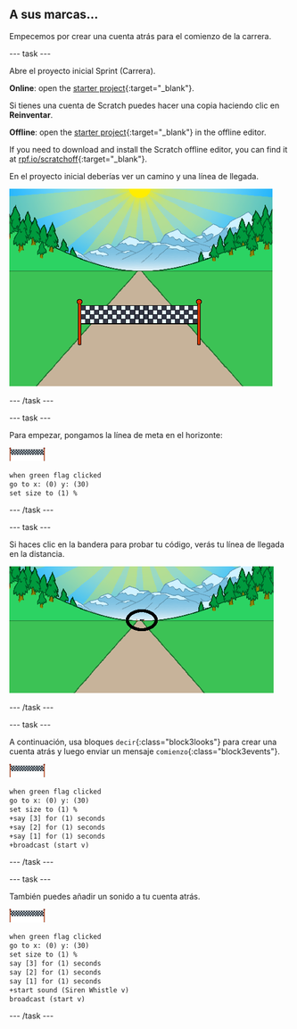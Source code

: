 ## A sus marcas...

Empecemos por crear una cuenta atrás para el comienzo de la carrera.

--- task ---

Abre el proyecto inicial Sprint (Carrera).

**Online**: open the [starter project](https://rpf.io/sprint-on){:target="_blank"}.

Si tienes una cuenta de Scratch puedes hacer una copia haciendo clic en **Reinventar**.

**Offline**: open the [starter project](https://rpf.io/p/en/sprint-go){:target="_blank"} in the offline editor.

If you need to download and install the Scratch offline editor, you can find it at [rpf.io/scratchoff](https://rpf.io/scratchoff){:target="_blank"}.

En el proyecto inicial deberías ver un camino y una línea de llegada.

![proyectos para comenzar](images/sprint-starter.png)

--- /task ---

--- task ---

Para empezar, pongamos la línea de meta en el horizonte:

![objeto línea de llegada](images/finish-line-sprite.png)

```blocks3
when green flag clicked
go to x: (0) y: (30)
set size to (1) %
```

--- /task ---

--- task ---

Si haces clic en la bandera para probar tu código, verás tu línea de llegada en la distancia.

![línea de llegada en la distancia](images/sprint-line-start-test-annotated.png)

--- /task ---

--- task ---

A continuación, usa bloques `decir`{:class="block3looks"} para crear una cuenta atrás y luego enviar un mensaje `comienzo`{:class="block3events"}.

![objeto línea de llegada](images/finish-line-sprite.png)

```blocks3
when green flag clicked
go to x: (0) y: (30)
set size to (1) %
+say [3] for (1) seconds
+say [2] for (1) seconds
+say [1] for (1) seconds
+broadcast (start v)
```

--- /task ---

--- task ---

También puedes añadir un sonido a tu cuenta atrás.

![objeto línea de llegada](images/finish-line-sprite.png)

```blocks3
when green flag clicked
go to x: (0) y: (30)
set size to (1) %
say [3] for (1) seconds
say [2] for (1) seconds
say [1] for (1) seconds
+start sound (Siren Whistle v)
broadcast (start v)
```

--- /task ---
